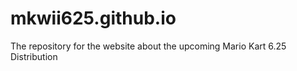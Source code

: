 # mkwii625.github.io
The repository for the website about the upcoming Mario Kart 6.25 Distribution
